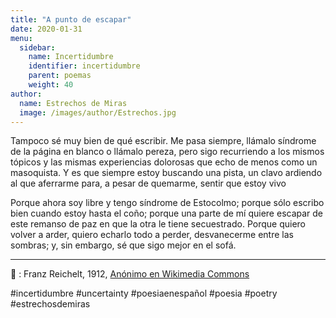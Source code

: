 ```yaml
---
title: "A punto de escapar"
date: 2020-01-31 
menu:
  sidebar:
    name: Incertidumbre
    identifier: incertidumbre
    parent: poemas
    weight: 40
author:
  name: Estrechos de Miras
  image: /images/author/Estrechos.jpg
---
```


Tampoco sé muy bien de qué escribir. Me pasa siempre, llámalo síndrome de la página en blanco o llámalo pereza, pero sigo recurriendo a los mismos tópicos y las mismas experiencias dolorosas que echo de menos como un masoquista. Y es que siempre estoy buscando una pista, un clavo ardiendo al que aferrarme para, a pesar de quemarme, sentir que estoy vivo

Porque ahora soy libre y tengo síndrome de Estocolmo; porque sólo escribo bien cuando estoy hasta el coño; porque una parte de mí quiere escapar de este remanso de paz en que la otra le tiene secuestrado. Porque quiero volver a arder, quiero echarlo todo a perder, desvanecerme entre las sombras; y, sin embargo, sé que sigo mejor en el sofá.

---

📸 : Franz Reichelt, 1912, [Anónimo en Wikimedia Commons](https://commons.wikimedia.org/wiki/File:Flying_tailor.png)

#incertidumbre #uncertainty #poesiaenespañol #poesia #poetry #estrechosdemiras
